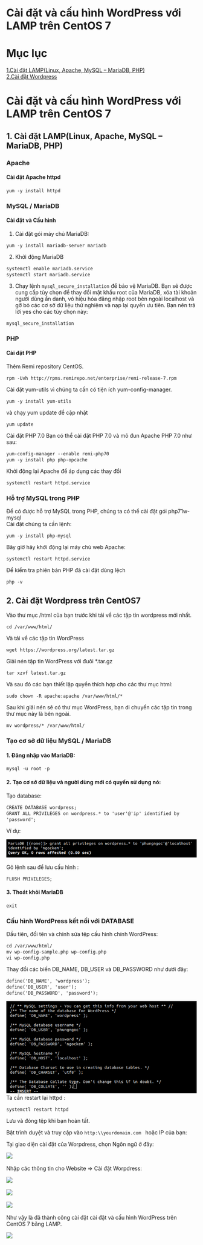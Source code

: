 # Cài đặt và cấu hình WordPress với LAMP trên CentOS 7

# Mục lục

[1.Cài đặt LAMP(Linux, Apache, MySQL – MariaDB, PHP)](#a)  
[2.Cài đặt Wordpress](#b)  

<a name="a"></a>

# Cài đặt và cấu hình WordPress với LAMP trên CentOS 7

## 1. Cài đặt LAMP(Linux, Apache, MySQL – MariaDB, PHP)

### Apache 

#### Cài đặt Apache httpd
```
yum -y install httpd
```
### MySQL / MariaDB
#### Cài đặt và Cấu hình
1. Cài đặt gói máy chủ MariaDB:
```
yum -y install mariadb-server mariadb
```
2. Khởi động MariaDB
```
systemctl enable mariadb.service
systemctl start mariadb.service
```
3. Chạy lệnh `mysql_secure_installation` để bảo vệ MariaDB. Bạn sẽ được cung cấp tùy chọn để thay đổi mật khẩu root của MariaDB, xóa tài khoản người dùng ẩn danh, vô hiệu hóa đăng nhập root bên ngoài localhost và gỡ bỏ các cơ sở dữ liệu thử nghiệm và nạp lại quyền ưu tiên. Bạn nên trả lời yes cho các tùy chọn này:

```
mysql_secure_installation
```

### PHP
#### Cài đặt PHP
Thêm Remi repository CentOS.
```
rpm -Uvh http://rpms.remirepo.net/enterprise/remi-release-7.rpm
```
Cài đặt yum-utils vì chúng ta cần có tiện ích yum-config-manager.
```
yum -y install yum-utils
```
và chạy yum update để cập nhật
```
yum update
```
 Cài đặt PHP 7.0
Bạn có thể cài đặt PHP 7.0 và mô đun Apache PHP 7.0 như sau:
```
yum-config-manager --enable remi-php70
yum -y install php php-opcache
```
Khởi động lại Apache để áp dụng các thay đổi
```
systemctl restart httpd.service
```
### Hỗ trợ MySQL trong PHP

Để có được hỗ trợ MySQL trong PHP, chúng ta có thể cài đặt gói php71w-mysql  
Cài đặt chúng ta cần lệnh:
```
yum -y install php-mysql
```
Bây giờ hãy khởi động lại máy chủ web Apache:
```
systemctl restart httpd.service
```
Để kiểm tra phiên bản PHP đã cài đặt dùng lệch
```
php -v
```

<a name="b"></a>

## 2. Cài đặt Wordpress trên CentOS7
Vào thư mục /html của bạn trước khi tải về các tập tin wordpress mới nhất.
```
cd /var/www/html/
```
Và tải về các tập tin WordPress
```
wget https://wordpress.org/latest.tar.gz
```
Giải nén tập tin WordPress với đuôi *.tar.gz
```
tar xzvf latest.tar.gz
```
Và sau đó các bạn thiết lập quyền thích hợp cho các thư mục html:
```
sudo chown -R apache:apache /var/www/html/*
```
Sau khi giải nén sẽ có thư mục WordPress, bạn di chuyển các tập tin trong thư mục này là bên ngoài.
```
mv wordpress/* /var/www/html/
```
### Tạo cơ sở dữ liệu MySQL / MariaDB
#### 1. Đăng nhập vào MariaDB:
```
mysql -u root -p
```
#### 2. Tạo cơ sở dữ liệu và người dùng mới có quyền sử dụng nó:

Tạo database:
```
CREATE DATABASE wordpress;
GRANT ALL PRIVILEGES on wordpress.* to 'user'@'ip' identified by 'password';
```
Ví dụ:

![](../images/a11.png)

Gõ lệnh sau để lưu cấu hình : 
```
FLUSH PRIVILEGES;
```
#### 3. Thoát khỏi MariaDB
```
exit
```

### Cấu hình WordPress kết nối với DATABASE

Đầu tiên, đổi tên và chỉnh sửa tệp cấu hình chính WordPress:
```
cd /var/www/html/
mv wp-config-sample.php wp-config.php
vi wp-config.php
```
Thay đổi các biến DB_NAME, DB_USER và DB_PASSWORD như dưới đây:

```
define('DB_NAME', 'wordpress');
define('DB_USER', 'user');
define('DB_PASSWORD', 'password');
```
![](../images/a5.png)
Ta cần restart lại httpd :

```
systemctl restart httpd
```


Lưu và đóng tệp khi bạn hoàn tất.

Bật trình duyệt và truy cập vào 
```http:\\yourdomain.com ``` hoặc IP của bạn:

Tại giao diện cài đặt của Worpdress, chọn Ngôn ngữ ở đây:

![](../images/a6.png)

Nhập các thông tin cho Website => Cài đặt Worpdress:

![](../images/a7.png)

![](../images/a8.png)

![](../images/a9.png)

Như vậy là đã thành công cài đặt cài đặt và cấu hình WordPress trên CentOS 7 bằng LAMP.

![](../images/a10.png)  


